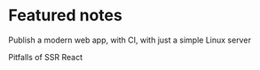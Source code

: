 # Featured notes

Publish a modern web app, with CI, with just a simple Linux server

Pitfalls of SSR React





